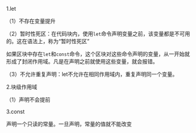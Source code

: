 1.let

（1）不存在变量提升

（2）暂时性死区：在代码块内，使用`let`命令声明变量之前，该变量都是不可用的。这在语法上，称为“暂时性死区”

如果区块中存在`let`和`const`命令，这个区块对这些命令声明的变量，从一开始就形成了封闭作用域。凡是在声明之前就使用这些变量，就会报错。

（3）不允许重复声明：let不允许在相同作用域内，重复声明同一个变量。

2.块级作用域

（1）声明不会提前

3.const

声明一个只读的常量。一旦声明，常量的值就不能改变

